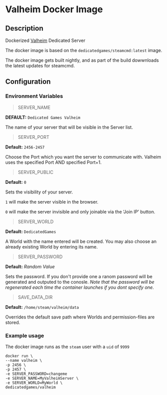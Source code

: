 # Valheim Docker Image

## Description

Dockerized [Valheim](https://www.valheimgame.com/) Dedicated Server

The docker image is based on the `dedicatedgames/steamcmd:latest` image.

The docker image gets built nightly, and as part of the build dowwnloads the latest updates for steamcmd.

## Configuration

### Environment Variables

> SERVER_NAME 

__DEFAULT:__ `Dedicated Games Valheim`

The name of your server that will be visible in the Server list.

> SERVER_PORT

__Default:__ `2456-2457`

Choose the Port which you want the server to communicate with. Valheim uses the specified Port AND specified Port+1. 

> SERVER_PUBLIC 

__Default:__ `0`

Sets the visibility of your server. 

`1` will make the server visible in the browser. 

`0` will make the server invisible and only joinable via the ‘Join IP’ button.


> SERVER_WORLD 

__Default:__ `DedicatedGames`

A World with the name entered will be created. You may also choose an already existing World by entering its name.

> SERVER_PASSWORD 

__Default:__ _Random Value_

Sets the password. If you don't provide one a ranom password will be generated and outputed to the conosle. _Note that the password will be regenerated each time the container launches if you dont specify one._

> SAVE_DATA_DIR 

__Default:__ `/home/steam/valheim/data`

Overrides the default save path where Worlds and permission-files are stored.

### Example usage

The docker image runs as the `steam` user with a `uid` of `9999`

```
docker run \
--name valheim \
-p 2456 \
-p 2457 \
-e SERVER_PASSWORD=changeme
-e SERVER_NAME=MyValheimServer \
-e SERVER_WORLD=MyWorld \
dedicatedgames/valheim
```
